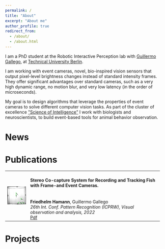 ```yaml
---
permalink: /
title: "About"
excerpt: "About me"
author_profile: true
redirect_from: 
  - /about/
  - /about.html
---
```


I am a PhD student at the Robotic Interactive Perception lab with [Guillermo Gallego](https://sites.google.com/view/guillermogallego), at [Technical University Berlin](https://www.tu.berlin/en/).

I am working with event cameras, novel, bio-inspired vision sensors that output pixel-level brightness changes instead of standard intensity frames. They offer significant advantages over standard cameras, such as a very high dynamic range, no motion blur, and very low latency (in the order of microseconds).

My goal is to design algorithms that leverage the properties of event cameras to solve different computer vision tasks. As part of the cluster of excellence ["Science of Intelligence"](https://www.scienceofintelligence.de/) I work with biologists and neuroscientists, to build event-based tools for animal behavior observation.

News
======

Publications
======


<table border="0">
  <tr>
    <td>
      <img src="../images/icprw22.jpg" width="100"/>
    </td>
    <td>
      <h4>Stereo Co-capture System for Recording and Tracking Fish with Frame-and Event Cameras.</h4><br/>
      <strong>Friedhelm Hamann</strong>, Guillermo Gallego<br/>
      <em>26th Int. Conf. Pattern Recognition (ICPRW), Visual observation and analysis, 2022</em><br/>
      <a href="https://homepages.inf.ed.ac.uk/rbf/VAIB22PAPERS/vaib22fhgg.pdf">Pdf</a>
    </td>
  </tr>
</table>

Projects
======
